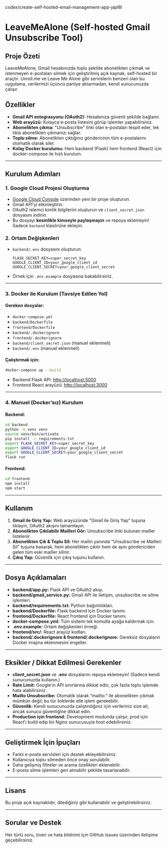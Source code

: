  codex/create-self-hosted-email-management-app-japl8l
# LeaveMeAlone (Self-hosted Gmail Unsubscribe Tool)

## Proje Özeti

LeaveMeAlone, Gmail hesabınızda toplu şekilde abonelikten çıkmak ve istenmeyen e-postaları silmek için geliştirilmiş açık kaynak, self-hosted bir araçtır. Unroll.me ve Leave Me Alone gibi servislerin benzeri olan bu uygulama, verilerinizi üçüncü partiye aktarmadan, kendi sunucunuzda çalışır.

## Özellikler

- **Gmail API entegrasyonu (OAuth2):** Hesabınıza güvenli şekilde bağlanır.
- **Web arayüzü:** Kolayca e-posta listesini görüp işlemler yapabilirsiniz.
- **Abonelikten çıkma:** "Unsubscribe" linki olan e-postaları tespit eder, tek tıkla abonelikten çıkmanızı sağlar.
- **Toplu silme:** Abonelikten çıktığınız göndericinin tüm e-postalarını otomatik olarak siler.
- **Kolay Docker kurulumu:** Hem backend (Flask) hem frontend (React) için docker-compose ile hızlı kurulum.

---

## Kurulum Adımları

### 1. Google Cloud Projesi Oluşturma

- [Google Cloud Console](https://console.cloud.google.com/) üzerinden yeni bir proje oluşturun.
- Gmail API'yi etkinleştirin.
- OAuth2 istemci kimlik bilgilerini oluşturun ve `client_secret.json` dosyasını indirin.
- Bu dosyayı **kesinlikle kimseyle paylaşmayın** ve repoya eklemeyin! Sadece `backend` klasörüne ekleyin.

### 2. Ortam Değişkenleri

- `backend/.env` dosyasını oluşturun:
  ```env
  FLASK_SECRET_KEY=super_secret_key
  GOOGLE_CLIENT_ID=your_google_client_id
  GOOGLE_CLIENT_SECRET=your_google_client_secret
  ```
- Örnek için `.env.example` dosyasına bakabilirsiniz.

---

### 3. Docker ile Kurulum (Tavsiye Edilen Yol)

#### Gereken dosyalar:
- `docker-compose.yml`
- `backend/Dockerfile`
- `frontend/Dockerfile`
- `backend/.dockerignore`
- `frontend/.dockerignore`
- `backend/client_secret.json` (manuel eklenmeli)
- `backend/.env` (manuel eklenmeli)

#### Çalıştırmak için:
```bash
docker-compose up --build
```

- Backend Flask API: [http://localhost:5000](http://localhost:5000)
- Frontend React arayüzü: [http://localhost:3000](http://localhost:3000)

---

### 4. Manuel (Docker’sız) Kurulum

#### Backend:
```bash
cd backend
python -m venv venv
source venv/bin/activate
pip install -r requirements.txt
export FLASK_SECRET_KEY=super_secret_key
export GOOGLE_CLIENT_ID=your_google_client_id
export GOOGLE_CLIENT_SECRET=your_google_client_secret
flask run
```
#### Frontend:
```bash
cd frontend
npm install
npm start
```

---

## Kullanım

1. **Gmail ile Giriş Yap:** Web arayüzünde "Gmail ile Giriş Yap" tuşuna tıklayın, OAuth2 akışını tamamlayın.
2. **Abonelikten Çıkılabilir Mailleri Gör:** Unsubscribe linki bulunan mailler listelenir.
3. **Abonelikten Çık & Toplu Sil:** Her mailin yanında "Unsubscribe ve Mailleri Sil" tuşuna basarak, hem abonelikten çıkılır hem de aynı göndericiden gelen tüm eski mailler silinir.
4. **Çıkış Yap:** Güvenlik için çıkış tuşunu kullanın.

---

## Dosya Açıklamaları

- **backend/app.py:** Flask API ve OAuth2 akışı.
- **backend/gmail_service.py:** Gmail API ile iletişim, unsubscribe ve silme işlemleri.
- **backend/requirements.txt:** Python bağımlılıkları.
- **backend/Dockerfile:** Flask backend için Docker tanımı.
- **frontend/Dockerfile:** React frontend için Docker tanımı.
- **docker-compose.yml:** Tüm sistemi tek komutla ayağa kaldırmak için.
- **.env.example:** Ortam değişkenleri örneği.
- **frontend/src/**: React arayüz kodları.
- **backend/.dockerignore & frontend/.dockerignore:** Gereksiz dosyaların Docker imajına eklenmesini engeller.

---

## Eksikler / Dikkat Edilmesi Gerekenler

- **client_secret.json** ve **.env** dosyalarını repoya eklemeyin! (Sadece kendi sunucunuzda kullanın.)
- **Rate Limit:** Google’ın API sınırlarına dikkat edin, çok fazla toplu işlemde hata alabilirsiniz.
- **Mailto Unsubscribe:** Otomatik olarak “mailto:” ile abonelikten çıkmak mümkün değil; bu tür linklerde elle işlem gerekebilir.
- **Güvenlik:** Kendi sunucunuzda çalıştırdığınız için verileriniz size ait, ancak sunucu güvenliğine dikkat edin.
- **Production için frontend:** Development modunda çalışır, prod için React’ı build edip bir Nginx sunucusuyla host edebilirsiniz.

---

## Geliştirmek İçin İpuçları

- Farklı e-posta servisleri için destek ekleyebilirsiniz.
- Kullanıcıya toplu silmeden önce onay sorulabilir.
- Daha gelişmiş filtreler ve arama özellikleri eklenebilir.
- E-posta silme işlemleri geri alınabilir şekilde tasarlanabilir.

---

## Lisans

Bu proje açık kaynaklıdır, dilediğiniz gibi kullanabilir ve geliştirebilirsiniz.

---

## Sorular ve Destek

Her türlü soru, öneri ve hata bildirimi için GitHub Issues üzerinden iletişime geçebilirsiniz.